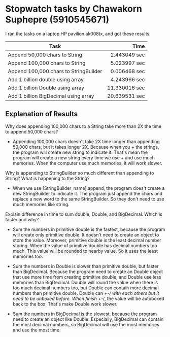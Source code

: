# Stopwatch tasks by Chawakorn Suphepre (5910545671)

I ran the tasks on a laptop HP pavilion ak008tx, and got
these results:

Task 					| Time
----------------------------------------|--------------:
Append 50,000 chars to String 		| 2.443049 sec
Append 100,000 chars to String 		| 5.023997 sec
Append 100,000 chars to StringBuilder 	| 0.006468 sec
Add 1 billion double using array 	| 4.243966 sec
Add 1 billion Double using array	| 11.330016 sec
Add 1 billion BigDecimal using array	| 20.639531 sec

## Explanation of Results

Why does appending 100,000 chars to a String take more than 2X the time to append 50,000 chars?

- Appending 100,000 chars doesn't take 2X time longer than appending 50,000 chars, but it takes
  longer 2X. Because when you + the strings, the program will create new string to indicate it.
  That's mean the program will create a new string every time we use + and use much memories.
  When the computer use much memories, it will work slower.

Why is appending to StringBuilder so much different than appending to String? What is
happening to the String?

- When we use [StringBuilder_name].append, the program does't create a new StringBuilder to
  indicate it. The program just append the chars and replace a new word to the same
  StringBuilder. So they don't need to use much memories like string.

Explain difference in time to sum double, Double, and BigDecimal. Which is faster and
why?

- Sum the numbers in primitive double is the fastest, because the program will create only
  primitive double. It doesn't need to create an object to store the value.
  Moreover, primitive double is the least decimal number storing. When the value of
  primitive double has decimal numbers too much, This value will be rounded to nearby value.
  So it uses the least memories too.

- Sum the numbers in Double is slower than primitive double, but faster than BigDecimal.
  Because the program need to create an Double object that use more time from creating
  primitive double, and Double use less memories than BigDecimal. Double will round the value when
  there is too much decimal numbers too, but Double can contain more decimal numbers than
  primitive double. Double can +-*/ with each others but it need to be unboxed before.
  When finish +-*/, the value will be autoboxed back to the box. That's make Double work slower.

- Sum the numbers in BigDecimal is the slowest, because the program need to create an object
  like Double. Especially, BigDecimal can contain the most decimal numbers, so BigDecimal
  will use the most memories and use the most time.